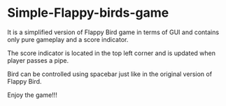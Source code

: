 # Simple-Flappy-birds-game

It is a simplified version of Flappy Bird game in terms of GUI and contains only pure gameplay and a score indicator.

The score indicator is located in the top left corner and is updated when player passes a pipe.

Bird can be controlled using spacebar just like in the original version of Flappy Bird.

Enjoy the game!!!
